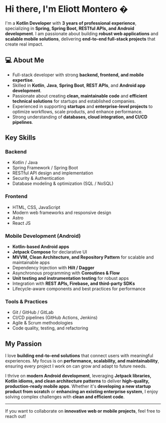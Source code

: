 # Hi there, I'm Eliott Montero �

I'm a **Kotlin Developer** with **3 years of professional experience**, specializing in **Spring, Spring Boot, RESTful APIs, and Android development**. I am passionate about building **robust web applications** and **scalable mobile solutions**, delivering **end-to-end full-stack projects** that create real impact.

## 💻 About Me

- Full-stack developer with strong **backend, frontend, and mobile expertise**.  
- Skilled in **Kotlin**, **Java**, **Spring Boot**, **REST APIs**, and **Android app development**.  
- Passionate about creating **clean, maintainable code** and **efficient technical solutions** for startups and established companies.  
- Experienced in supporting **startups** and **enterprise-level projects** to optimize workflows, scale products, and enhance performance.  
- Strong understanding of **databases, cloud integration, and CI/CD pipelines**.  

##  Key Skills

### Backend
- Kotlin / Java
- Spring Framework / Spring Boot
- RESTful API design and implementation
- Security & Authentication
- Database modeling & optimization (SQL / NoSQL)

### Frontend
- HTML, CSS, JavaScript
- Modern web frameworks and responsive design
- Astro
- React JS

### Mobile Development (Android)
- **Kotlin-based Android apps**
- **Jetpack Compose** for declarative UI
- **MVVM, Clean Architecture, and Repository Pattern** for scalable and maintainable apps
- Dependency Injection with **Hilt / Dagger**
- Asynchronous programming with **Coroutines & Flow**
- **Unit testing and instrumentation testing** for robust apps
- Integration with **REST APIs, Firebase, and third-party SDKs**
- Lifecycle-aware components and best practices for performance

### Tools & Practices
- Git / GitHub / GitLab
- CI/CD pipelines (GitHub Actions, Jenkins)
- Agile & Scrum methodologies
- Code quality, testing, and refactoring

## My Passion
I love **building end-to-end solutions** that connect users with meaningful experiences. My focus is on **performance, scalability, and maintainability**, ensuring every project I work on can grow and adapt to future needs.  

I thrive on **modern Android development**, leveraging **Jetpack libraries, Kotlin idioms, and clean architecture patterns** to deliver **high-quality, production-ready mobile apps**. Whether it's **developing a new startup product from scratch** or **enhancing an existing enterprise system**, I enjoy solving complex challenges with **clean and efficient code**.

---

If you want to collaborate on **innovative web or mobile projects**, feel free to reach out! 
